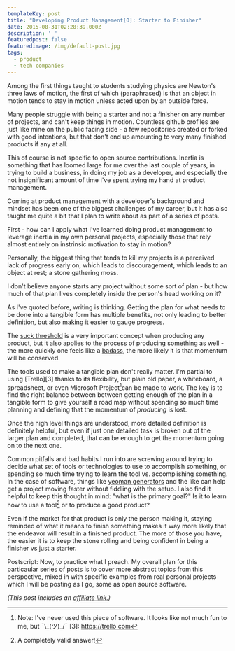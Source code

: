 ```yaml
---
templateKey: post
title: "Developing Product Management[0]: Starter to Finisher"
date: 2015-08-31T02:28:39.000Z
description: ' '
featuredpost: false
featuredimage: /img/default-post.jpg
tags:
  - product
  - tech companies
---
```


Among the first things taught to students studying physics are Newton's three laws of motion, the first of which (paraphrased) is that an object in motion tends to stay in motion unless acted upon by an outside force.

Many people struggle with being a starter and not a finisher on any number of projects, and can't keep things in motion. Countless github profiles are just like mine on the public facing side - a few repositories created or forked with good intentions, but that don't end up amounting to very many finished products if any at all.

This of course is not specific to open source contributions. Inertia is something that has loomed large for me over the last couple of years, in trying to build a business, in doing my job as a developer, and especially the not insignificant amount of time I've spent trying my hand at product management. 

Coming at product management with a developer's background and mindset has been one of the biggest challenges of my career, but it has also taught me quite a bit that I plan to write about as part of a series of posts.

First - how can I apply what I've learned doing product management to leverage inertia in my own personal projects, especially those that rely almost entirely on instrinsic motivation to stay in motion?

Personally, the biggest thing that tends to kill my projects is a perceived lack of progress early on, which leads to discouragement, which leads to an object at rest; a stone gathering moss.

I don't believe anyone starts any project without some sort of plan - but how much of that plan lives completely inside the person's head working on it?

As I've quoted before, writing is thinking. Getting the plan for what needs to be done into a tangible form has multiple benefits, not only leading to better definition, but also making it easier to gauge progress. 

The [suck threshold][1] is a very important concept when producing any product, but it also applies to the process of producing something as well - the more quickly one feels like a [badass][2], the more likely it is that momentum will be conserved. 

[1]: http://headrush.typepad.com/creating_passionate_users/2005/10/getting_users_p.html
[2]: http://amzn.to/1MNwxU6

The tools used to make a tangible plan don't really matter. I'm partial to using [Trello][3] thanks to its flexibility, but plain old paper, a whiteboard, a spreadsheet, or even Microsoft Project[^1]can be made to work. The key is to find the right balance between between getting enough of the plan in a tangible form to give yourself a road map without spending so much time planning and defining that the momentum of _producing_ is lost. 

[^1]: Note: I've never used this piece of software. It looks like not much fun to me, but ¯\\_(ツ)\_/¯
[3]: https://trello.com

Once the high level things are understood, more detailed definition is definitely helpful, but even if just one detailed task is broken out of the larger plan and completed, that can be enough to get the momentum going on to the next one.

Common pitfalls and bad habits I run into are screwing around trying to decide what set of tools or technologies to use to accomplish something, or spending so much time trying to learn the tool vs. accomplishing something. In the case of software, things like [yeoman generators][4] and the like can help get a project moving faster without fiddling with the setup. I also find it helpful to keep this thought in mind: "what is the primary goal?" Is it to learn how to use a tool[^2] or to produce a good product? 

[4]: http://yeoman.io/
[^2]: A completely valid answer!

Even if the market for that product is only the person making it, staying reminded of what it means to finish something makes it way more likely that the endeavor will result in a finished product. The more of those you have, the easier it is to keep the stone rolling and being confident in being a finisher vs just a starter. 

Postscript:
Now, to practice what I preach. My overall plan for this particaular series of posts is to cover more abstract topics from this perspective, mixed in with specific examples from real personal projects which I will be posting as I go, some as open source software.

*(This post includes an [affiliate link.][5])*

 [5]: /affiliate-links/